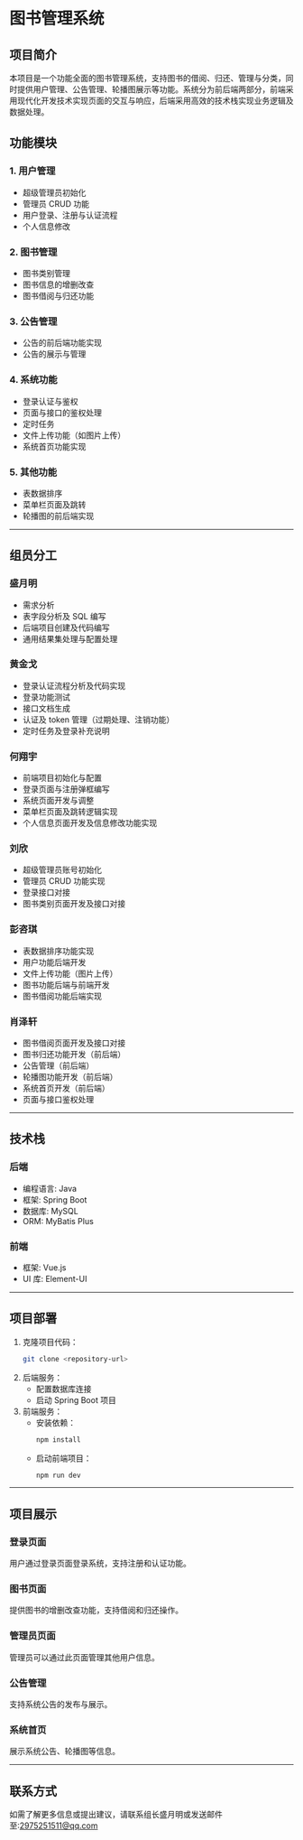 # 图书管理系统

## 项目简介
本项目是一个功能全面的图书管理系统，支持图书的借阅、归还、管理与分类，同时提供用户管理、公告管理、轮播图展示等功能。系统分为前后端两部分，前端采用现代化开发技术实现页面的交互与响应，后端采用高效的技术栈实现业务逻辑及数据处理。

## 功能模块
### 1. 用户管理
- 超级管理员初始化
- 管理员 CRUD 功能
- 用户登录、注册与认证流程
- 个人信息修改

### 2. 图书管理
- 图书类别管理
- 图书信息的增删改查
- 图书借阅与归还功能

### 3. 公告管理
- 公告的前后端功能实现
- 公告的展示与管理

### 4. 系统功能
- 登录认证与鉴权
- 页面与接口的鉴权处理
- 定时任务
- 文件上传功能（如图片上传）
- 系统首页功能实现

### 5. 其他功能
- 表数据排序
- 菜单栏页面及跳转
- 轮播图的前后端实现

---

## 组员分工

### 盛月明
- 需求分析
- 表字段分析及 SQL 编写
- 后端项目创建及代码编写
- 通用结果集处理与配置处理

### 黄金戈
- 登录认证流程分析及代码实现
- 登录功能测试
- 接口文档生成
- 认证及 token 管理（过期处理、注销功能）
- 定时任务及登录补充说明

### 何翔宇
- 前端项目初始化与配置
- 登录页面与注册弹框编写
- 系统页面开发与调整
- 菜单栏页面及跳转逻辑实现
- 个人信息页面开发及信息修改功能实现

### 刘欣
- 超级管理员账号初始化
- 管理员 CRUD 功能实现
- 登录接口对接
- 图书类别页面开发及接口对接

### 彭咨琪
- 表数据排序功能实现
- 用户功能后端开发
- 文件上传功能（图片上传）
- 图书功能后端与前端开发
- 图书借阅功能后端实现

### 肖泽轩
- 图书借阅页面开发及接口对接
- 图书归还功能开发（前后端）
- 公告管理（前后端）
- 轮播图功能开发（前后端）
- 系统首页开发（前后端）
- 页面与接口鉴权处理

---

## 技术栈
### 后端
- 编程语言: Java
- 框架: Spring Boot
- 数据库: MySQL
- ORM: MyBatis Plus

### 前端
- 框架: Vue.js
- UI 库: Element-UI

---

## 项目部署
1. 克隆项目代码：
   ```bash
   git clone <repository-url>
   ```
2. 后端服务：
   - 配置数据库连接
   - 启动 Spring Boot 项目
3. 前端服务：
   - 安装依赖：
     ```bash
     npm install
     ```
   - 启动前端项目：
     ```bash
     npm run dev
     ```

---

## 项目展示
### 登录页面
用户通过登录页面登录系统，支持注册和认证功能。

### 图书页面
提供图书的增删改查功能，支持借阅和归还操作。

### 管理员页面
管理员可以通过此页面管理其他用户信息。

### 公告管理
支持系统公告的发布与展示。

### 系统首页
展示系统公告、轮播图等信息。

---

## 联系方式
如需了解更多信息或提出建议，请联系组长盛月明或发送邮件至:2975251511@qq.com